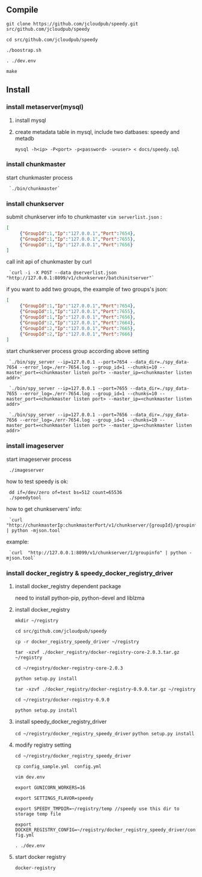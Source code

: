 ## Compile

`git clone https://github.com/jcloudpub/speedy.git src/github.com/jcloudpub/speedy`

`cd src/github.com/jcloudpub/speedy`

`./boostrap.sh`

`. ./dev.env`

`make`

## Install

### install metaserver(mysql)
1. install mysql
2. create metadata table in mysql, include two datbases: speedy and metadb

     `mysql -h<ip> -P<port> -p<password> -u<user> < docs/speedy.sql`

### install chunkmaster
start chunkmaster process

     `./bin/chunkmaster`

### install chunkserver

submit chunkserver info to chunkmaster `vim serverlist.json` :

``` json
[
     {"GroupId":1,"Ip":"127.0.0.1","Port":7654},   
     {"GroupId":1,"Ip":"127.0.0.1","Port":7655},
     {"GroupId":1,"Ip":"127.0.0.1","Port":7656}
]
```

call init api of chunkmaster by curl      

     `curl -i -X POST --data @serverlist.json "http://127.0.0.1:8099/v1/chunkserver/batchinitserver"`   
     
if you want to add two groups, the example of two groups's json:
     
```json
[     
     {"GroupId":1,"Ip":"127.0.0.1","Port":7654},      
     {"GroupId":1,"Ip":"127.0.0.1","Port":7655},      
     {"GroupId":1,"Ip":"127.0.0.1","Port":7656},     
     {"GroupId":2,"Ip":"127.0.0.1","Port":7664},     
     {"GroupId":2,"Ip":"127.0.0.1","Port":7665},      
     {"GroupId":2,"Ip":"127.0.0.1","Port":7666}      
] 
```

start chunkserver process group according above setting

     `./bin/spy_server --ip=127.0.0.1 --port=7654 --data_dir=./spy_data-7654 --error_log=./err-7654.log --group_id=1 --chunks=10 --master_port=<chunkmaster listen port> --master_ip=<chunkmaster listen addr>`

     `./bin/spy_server --ip=127.0.0.1 --port=7655 --data_dir=./spy_data-7655 --error_log=./err-7654.log --group_id=1 --chunks=10 --master_port=<chunkmaster listen port> --master_ip=<chunkmaster listen addr>`

     `./bin/spy_server --ip=127.0.0.1 --port=7656 --data_dir=./spy_data-7656 --error_log=./err-7654.log --group_id=1 --chunks=10 --master_port=<chunkmaster listen port> --master_ip=<chunkmaster listen addr>`

### install imageserver
start imageserver process

     ./imageserver

how to test speedy is ok:

     dd if=/dev/zero of=test bs=512 count=65536
     ./speedytool

how to get chunkservers' info:

     `curl "http://chunkmasterIp:chunkmasterPort/v1/chunkserver/{groupId}/groupinfo" | python -mjson.tool`

example:

     `curl  "http://127.0.0.1:8099/v1/chunkserver/1/groupinfo" | python -mjson.tool`


### install docker_registry & speedy_docker_registry_driver

1. install docker_registry dependent package

     need to install python-pip, python-devel and liblzma

2. install docker_registry

     `mkdir ~/registry`

     `cd src/github.com/jcloudpub/speedy`

     `cp -r docker_registry_speedy_driver ~/registry`

     `tar -xzvf ./docker_registry/docker-registry-core-2.0.3.tar.gz ~/registry`
     
     `cd ~/registry/docker-registry-core-2.0.3`
     
     `python setup.py install`

     `tar -xzvf ./docker_registry/docker-registry-0.9.0.tar.gz ~/registry`

     `cd ~/registry/docker-registry-0.9.0`    
     
     `python setup.py install`

3. install speedy_docker_registry_driver

     `cd ~/registry/docker_registry_speedy_driver`
     `python setup.py install`

4. modify registry setting

     `cd ~/registry/docker_registry_speedy_driver`

     `cp config_sample.yml  config.yml`
     
     `vim dev.env`     
     
     `export GUNICORN_WORKERS=16`     
     
     `export SETTINGS_FLAVOR=speedy`     
     
     `export SPEEDY_TMPDIR=~/registry/temp //speedy use this dir to storage temp file`    
     
     `export DOCKER_REGISTRY_CONFIG=~/registry/docker_registry_speedy_driver/config.yml`   

     `. ./dev.env`

5. start docker registry

     `docker-registry`


